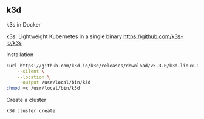 ## k3d

k3s in Docker

k3s: Lightweight Kubernetes in a single binary https://github.com/k3s-io/k3s

[<i class="fa fa-globe" style="width: 1.5em; text-align: center;"></i>](https://github.com/rancher/k3d) [<i class="fa fa-file-alt" style="width: 1.5em; text-align: center;"></i>](https://k3d.io/)

Installation

```bash
curl https://github.com/k3d-io/k3d/releases/download/v5.3.0/k3d-linux-amd64 \
    --silent \
    --location \
    --output /usr/local/bin/k3d
chmod +x /usr/local/bin/k3d
```

Create a cluster

```bash
k3d cluster create
```
